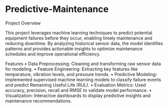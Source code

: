 # Predictive-Maintenance

Project Overview

This project leverages machine learning techniques to predict potential equipment failures before they occur, enabling timely maintenance and reducing downtime. By analyzing historical sensor data, the model identifies patterns and provides actionable insights to optimize maintenance schedules and improve operational efficiency.

Features
	•	Data Preprocessing: Cleaning and transforming raw sensor data for modeling.
	•	Feature Engineering: Extracting key features like temperature, vibration levels, and pressure trends.
	•	Predictive Modeling: Implemented supervised machine learning models to classify failure events and predict Remaining Useful Life (RUL).
	•	Evaluation Metrics: Used accuracy, precision, recall and RMSE to validate model performance.
	•	Visualization: Interactive dashboards to display predictive insights and maintenance recommendations.
